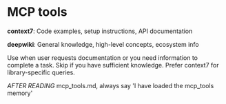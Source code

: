 # MCP tools

**context7**: Code examples, setup instructions, API documentation

**deepwiki**: General knowledge, high-level concepts, ecosystem info

Use when user requests documentation or you need information to complete a
task. Skip if you have sufficient knowledge. Prefer context7 for
library-specific queries.

*AFTER READING* mcp_tools.md, always say 'I have loaded the mcp_tools memory'
